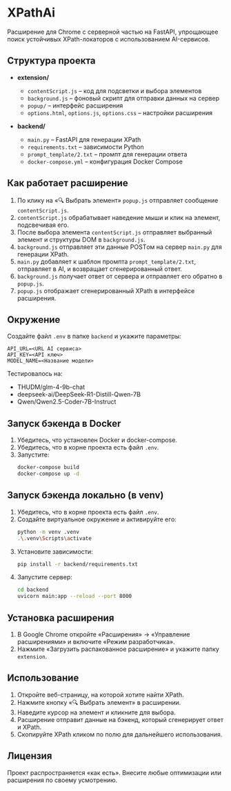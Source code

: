 # XPathAi
Расширение для Chrome с серверной частью на FastAPI, упрощающее поиск устойчивых XPath-локаторов с использованием AI-сервисов.

## Структура проекта

- **extension/**
  - `contentScript.js` – код для подсветки и выбора элементов
  - `background.js` – фоновый скрипт для отправки данных на сервер
  - `popup/` – интерфейс расширения
  - `options.html`, `options.js`, `options.css` – настройки расширения

- **backend/**
  - `main.py` – FastAPI для генерации XPath
  - `requirements.txt` – зависимости Python
  - `prompt_template/2.txt` – промпт для генерации ответа
  - `docker-compose.yml` – конфигурация Docker Compose

## Как работает расширение

1. По клику на «🔍 Выбрать элемент» `popup.js` отправляет сообщение `contentScript.js`.
2. `contentScript.js` обрабатывает наведение мыши и клик на элемент, подсвечивая его.
3. После выбора элемента `contentScript.js` отправляет выбранный элемент и структуры DOM в `background.js`.
4. `background.js` отправляет эти данные POSTом на сервер `main.py` для генерации XPath.
5. `main.py` добавляет к  шаблон промпта `prompt_template/2.txt`, отправляет в AI, и возвращает сгенерированный ответ.
6. `background.js` получает ответ от сервера и отправляет его обратно в `popup.js`.
7. `popup.js` отображает сгенерированный XPath в интерфейсе расширения.

## Окружение

Создайте файл `.env` в папке `backend` и укажите параметры:
```env
API_URL=<URL AI сервиса>
API_KEY=<API ключ>
MODEL_NAME=<Название модели>
```
Тестировалось на:
- THUDM/glm-4-9b-chat
- deepseek-ai/DeepSeek-R1-Distill-Qwen-7B
- Qwen/Qwen2.5-Coder-7B-Instruct

## Запуск бэкенда в Docker

1. Убедитесь, что установлен Docker и docker-compose.  
2. Убедитесь, что в корне проекта есть файл `.env`.  
3. Запустите:
   ```bash
   docker-compose build
   docker-compose up -d
   ```

## Запуск бэкенда локально (в venv)

1. Убедитесь, что в корне проекта есть файл `.env`.
2. Создайте виртуальное окружение и активируйте его:
   ```bash
   python -m venv .venv
   .\.venv\Scripts\activate
   ```
3. Установите зависимости:
   ```bash
   pip install -r backend/requirements.txt
   ```
4. Запустите сервер:
   ```bash
   cd backend
   uvicorn main:app --reload --port 8000
   ```

## Установка расширения

1. В Google Chrome откройте «Расширения» → «Управление расширениями» и включите «Режим разработчика».
2. Нажмите «Загрузить распакованное расширение» и укажите папку `extension`.

## Использование

1. Откройте веб-страницу, на которой хотите найти XPath.
2. Нажмите кнопку «🔍 Выбрать элемент» в расширении.
3. Наведите курсор на элемент и кликните для выбора.
4. Расширение отправит данные на бэкенд, который сгенерирует ответ и XPath.
5. Скопируйте XPath кликом по полю для дальнейшего использования.

## Лицензия

Проект распространяется «как есть». Внесите любые оптимизации или расширения по своему усмотрению.